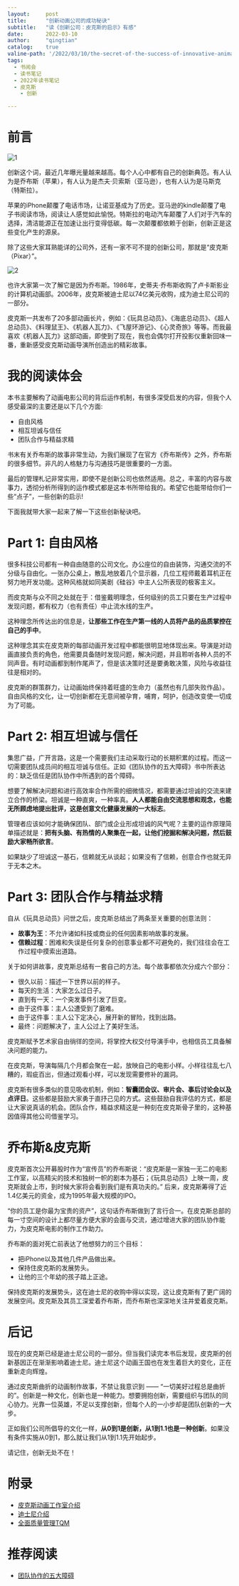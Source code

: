 ```yaml
---
layout:     post
title:      "创新动画公司的成功秘诀"
subtitle:   "读《创新公司：皮克斯的启示》有感"
date:       2022-03-10
author:     "qingtian"
catalog:    true
valine-path: '/2022/03/10/the-secret-of-the-success-of-innovative-animation-companies/'
tags:
  - 书阅会
  - 读书笔记
  - 2022年读书笔记
  - 皮克斯
    - 创新  

---
```


# 前言

![1](/img/20220310/1.jpg)

创新这个词，最近几年曝光量越来越高。每个人心中都有自己的创新典范。有人认为是乔布斯（苹果），有人认为是杰夫·贝索斯（亚马逊），也有人认为是马斯克（特斯拉）。

苹果的iPhone颠覆了电话市场，让诺亚基成为了历史。亚马逊的kindle颠覆了电子书阅读市场，阅读让人感觉如此愉悦。特斯拉的电动汽车颠覆了人们对于汽车的选择，清洁能源正在加速让出行变得低碳。每一次颠覆都依赖于创新，创新正是这些变化产生的源泉。

除了这些大家耳熟能详的公司外，还有一家不可不提的创新公司，那就是“皮克斯（Pixar）”。

![2](/img/20220310/2.jpg)

也许大家第一次了解它是因为乔布斯。1986年，史蒂夫·乔布斯收购了卢卡斯影业的计算机动画部。2006年，皮克斯被迪士尼以74亿美元收购，成为迪士尼公司的一部分。

皮克斯一共发布了20多部动画长片，例如：《玩具总动员》、《海底总动员》、《超人总动员》、《料理鼠王》、《机器人瓦力》、《飞屋环游记》、《心灵奇旅》等等。而我最喜欢《机器人瓦力》这部动画，即使到了现在，我也会偶尔打开投影仪重新回味一番，重新感受皮克斯动画导演所创造出的精彩故事。

# 我的阅读体会

本书主要解构了动画电影公司的背后运作机制，有很多深受启发的内容，但我个人感受最深的主要还是以下几个方面:

- 自由风格
- 相互坦诚与信任
- 团队合作与精益求精

书末有关乔布斯的故事非常生动，为我们展现了在官方《乔布斯传》之外，乔布斯的很多细节。非凡的人格魅力与沟通技巧是很重要的一方面。

最后的管理札记非常实用，即使不是创新公司也依然适用。总之，丰富的内容与故事力，透彻分析所得到的运作模式都是这本书所带给我的。希望它也能带给你们一些“点子”，一些创新的启示!

下面我就带大家一起来了解一下这些创新秘诀吧。

# Part 1: 自由风格

很多科技公司都有一种自由随意的公司文化。办公座位的自由装饰，沟通交流的不分级与自由化。一张办公桌上，散乱地放着几个显示器，几位工程师戴着耳机正在努力地开发功能。这种风格就如同美剧《硅谷》中主人公所表现的极客主义。

而皮克斯与众不同之处就在于：借鉴戴明理念，任何级别的员工只要在生产过程中发现问题，都有权力（也有责任）中止流水线的生产。

这种理念所传达出的信息是，**让那些工作在生产第一线的人员将产品的品质掌控在自己的手中**。

这种理念其实在皮克斯的每部动画开发过程中都能很明显地体现出来。导演是对动画直接负责的角色，他需要具备随时发现问题，解决问题，并且聆听各种人员的不同声音。有时动画都到制作尾声了，但是该决策时还是要勇敢决策，风险与收益往往是相对的。

皮克斯的群策群力，让动画始终保持着旺盛的生命力（虽然也有几部失败作品）。自由风格的文化，让一切创新都在无意间被孕育，哺育，呵护，创造改变使一切成为了可能。

# Part 2: 相互坦诚与信任

集思广益，广开言路，这是一个需要我们主动采取行动的长期积累的过程。而这一切需要团队成员间的相互坦诚与信任。正如《团队协作的五大障碍》书中所表达的：缺乏信任是团队协作中所遇到的首个障碍。

想要了解解决问题和进行高效率合作所需的细微情况，都需要通过坦诚的交流来建立合作的桥梁。坦诚是一种直爽，一种率真。**人人都能自由交流思想和观念，也能无所顾虑地提出批评，这是创意文化健康发展的一大标志**。

管理者应该如何才能确保团队、部门或企业形成坦诚的风气呢？主要的运作原理简单描述就是：**把有头脑、有热情的人聚集在一起，让他们挖掘和解决问题，然后鼓励大家畅所欲言**。

如果缺少了坦诚这一基石，信赖就无从谈起；如果没有了信赖，创意合作也就无异于无本之木。

# Part 3: 团队合作与精益求精

自从《玩具总动员》问世之后，皮克斯总结出了两条至关重要的创意法则：

- **故事为王**：不允许诸如科技或商业的任何因素影响故事的发展。
- **信赖过程**：困难和失误是任何复杂的创意事业都不可避免的，我们往往会在工作过程中摸索出道路。

关于如何讲故事，皮克斯总结有一套自己的方法。每个故事都依次分成六个部分：

- 很久以前：描述一下世界以前的样子。
- 每天的生活：大家怎么过日子。
- 直到有一天：一个突发事件引发了巨变。
- 由于这件事：主人公遭受到了磨难。
- 由于这件事：主人公下定决心，展开新的冒险，找到出路。
- 最终：问题解决了，主人公过上了美好生活。

皮克斯赋予艺术家自由徜徉的空间，将掌控大权交付导演手中，也相信员工具备解决问题的能力。

在皮克斯，导演每隔几个月都会聚在一起，放映自己的电影小样。小样往往乱七八糟的，瑕疵百出，但通过观看小样，可以发现需要修补的漏洞。

皮克斯有很多类似的意见吸收机制，例如：**智囊团会议、审片会、事后讨论会以及点评日**。这些都是鼓励大家勇于直抒己见的方式。这些鼓励自我评估的方式，都是让大家说真话的机会。团队合作，精益求精这是一种刻在皮克斯骨子里的，这种基因值得其他公司借鉴学习。

# 乔布斯&皮克斯

皮克斯首次公开募股时作为“宣传员”的乔布斯说：“皮克斯是一家独一无二的电影工作室，以高精尖的技术和独树一帜的剧本为基石；《玩具总动员》上映一周，皮克斯就会上市，到时候大家将会看到我们是有真功夫的。” 后来，皮克斯筹得了近1.4亿美元的资金，成为1995年最大规模的IPO。

“你的员工是你最为宝贵的资产”，这句话乔布斯做到了言行合一。在皮克斯总部的每一寸空间的设计上都尽量方便大家的会面与交流，通过增进大家的团队协作能力，为皮克斯电影的制作工作助力。

乔布斯的面对死亡前表达了他想努力的三个目标：

- 把iPhone以及其他几件产品做出来。
- 保持住皮克斯的发展势头。
- 让他的三个年幼的孩子踏上正途。

保持皮克斯的发展势头，这在迪士尼的收购中得以实现，这让皮克斯有了更广阔的发展空间。皮克斯及其员工深爱着乔布斯，而乔布斯也深深地关注并爱着皮克斯。

# 后记

现在的皮克斯已经是迪士尼公司的一部分。但当我们读完本书后发现，皮克斯的创新基因正在渐渐影响着迪士尼。迪士尼这个动画王国也在发生着巨大的变化，正在重新走向辉煌。

通过皮克斯曲折的动画制作故事，不禁让我意识到 —— “一切美好过程总是曲折的”。创新是一种文化，创新也是一种能力。想要拥抱创新，需要组织与团队的同心协力。光靠一位英雄，不足以支撑创新，但每个人的一小步却是团队创新的一大步。

正如我们公司所倡导的文化一样，**从0到1是创新，从1到1.1也是一种创新**。如果没有条件实施从0到1，那么就让我们从1到1.1先开始起步。

请记住，创新无处不在！

# 附录

- [皮克斯动画工作室介绍](https://zh.wikipedia.org/wiki/%E7%9A%AE%E5%85%8B%E6%96%AF%E5%8A%A8%E7%94%BB%E5%B7%A5%E4%BD%9C%E5%AE%A4)
- [迪士尼介绍](https://baike.baidu.com/item/%E5%8D%8E%E7%89%B9%E8%BF%AA%E5%A3%AB%E5%B0%BC%E5%85%AC%E5%8F%B8/1451772?fromtitle=%E8%BF%AA%E5%A3%AB%E5%B0%BC&fromid=1573169)
- [全面质量管理TQM](https://baike.baidu.com/item/%E5%85%A8%E9%9D%A2%E8%B4%A8%E9%87%8F%E7%AE%A1%E7%90%86TQM)

# 推荐阅读

- [团队协作的五大障碍](https://weread.qq.com/web/reader/a4e32d905e0d90a4ee722eb)


